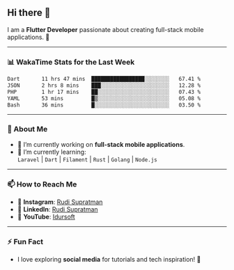 ## Hi there 👋

I am a **Flutter Developer** passionate about creating full-stack mobile applications. 🚀

---

### 📊 WakaTime Stats for the Last Week
<!--START_SECTION:waka-->

```txt
Dart       11 hrs 47 mins  █████████████████░░░░░░░░   67.41 %
JSON       2 hrs 8 mins    ███░░░░░░░░░░░░░░░░░░░░░░   12.28 %
PHP        1 hr 17 mins    ██░░░░░░░░░░░░░░░░░░░░░░░   07.43 %
YAML       53 mins         █▒░░░░░░░░░░░░░░░░░░░░░░░   05.08 %
Bash       36 mins         █░░░░░░░░░░░░░░░░░░░░░░░░   03.50 %
```

<!--END_SECTION:waka-->

---

### 🌱 About Me
- 🔭 I’m currently working on **full-stack mobile applications**.
- 🌱 I’m currently learning:  
  `Laravel` | `Dart` | `Filament` | `Rust` | `Golang` | `Node.js`

---

### 📫 How to Reach Me
- 💬 **Instagram**: [Rudi Supratman](https://www.instagram.com/rudisupratman97)  
- 💼 **LinkedIn**: [Rudi Supratman](https://www.linkedin.com/in/rudi-supratman-324233281)  
- 🎥 **YouTube**: [Idursoft](https://www.youtube.com/@adde5863)

---

### ⚡ Fun Fact
- I love exploring **social media** for tutorials and tech inspiration! 🎥
